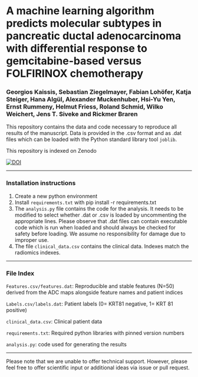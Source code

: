 # A machine learning algorithm predicts molecular subtypes in pancreatic ductal adenocarcinoma with differential response to gemcitabine-based versus FOLFIRINOX chemotherapy

### Georgios Kaissis, Sebastian Ziegelmayer, Fabian Lohöfer, Katja Steiger, Hana Algül, Alexander Muckenhuber, Hsi-Yu Yen, Ernst Rummeny, Helmut Friess, Roland Schmid, Wilko Weichert, Jens T. Siveke and Rickmer Braren

This repository contains the data and code necessary to reproduce all results of the manuscript. Data is provided in the .csv format and as .dat files which can be loaded with the Python standard library tool ```joblib```.

This repository is indexed on Zenodo 

[![DOI](https://zenodo.org/badge/188212363.svg)](https://zenodo.org/badge/latestdoi/188212363)

---
### Installation instructions

1. Create a new python environment
2. Install ```requirements.txt``` with pip install -r requirements.txt
3. The ```analysis.py``` file contains the code for the analysis. It needs to be modified to select whether .dat or .csv is loaded by uncommenting the appropriate lines. Please observe that .dat files can contain executable code which is run when loaded and should always be checked for safety before loading. We assume no responsibility for damage due to improper use.
4. The file ```clinical_data.csv``` contains the clinical data. Indexes match the radiomics indexes.

---
### File Index

```Features.csv/features.dat```: Reproducible and stable features (N=50) derived from the ADC maps alongside feature names and patient indices

```Labels.csv/labels.dat```: Patient labels (0= KRT81 negative, 1= KRT 81 positive)

```clinical_data.csv```: Clinical patient data

```requirements.txt```: Required python libraries with pinned version numbers

```analysis.py```: code used for generating the results

---
Please note that we are unable to offer technical support. However, please feel free to offer scientific input or additional ideas via issue or pull request.
